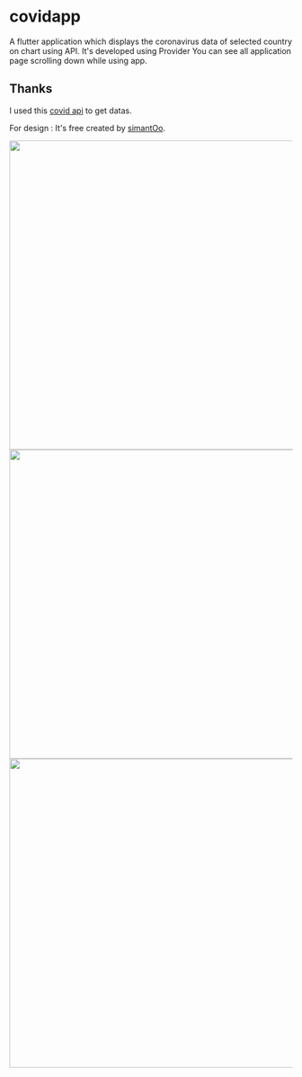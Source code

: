 # covidapp


A flutter application which displays the coronavirus data of selected country on chart using API. It's developed using Provider
You can see all application page scrolling down while using app.


## Thanks

I used this [covid api](https://github.com/javieraviles/covidAPI) to get datas.

For design : It's free created by [simantOo](https://dribbble.com/shots/11015463-Covid-19-App-Free). 

 
<img src="https://user-images.githubusercontent.com/22919680/185630231-20f53b7f-bd8c-4d5f-bb35-f6bbc602c975.png"  height="550">
<img src="https://user-images.githubusercontent.com/22919680/185630277-7dcce9b6-bdef-4a24-b1da-1c7e7a8a83e9.png"  height="550">
<img src="https://user-images.githubusercontent.com/22919680/185630311-bc5292d7-da5f-43a2-af33-d277fffd8cef.png"  height="550">






          

